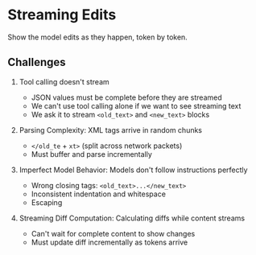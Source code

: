 # Streaming Edits

Show the model edits as they happen, token by token.

## Challenges

1. Tool calling doesn't stream
   - JSON values must be complete before they are streamed
   - We can't use tool calling alone if we want to see streaming text
   - We ask it to stream `<old_text>` and `<new_text>` blocks

2. Parsing Complexity: XML tags arrive in random chunks
   - `</old_te` + `xt>` (split across network packets)
   - Must buffer and parse incrementally

3. Imperfect Model Behavior: Models don't follow instructions perfectly
   - Wrong closing tags: `<old_text>...</new_text>`
   - Inconsistent indentation and whitespace
   - Escaping

4. Streaming Diff Computation: Calculating diffs while content streams
   - Can't wait for complete content to show changes
   - Must update diff incrementally as tokens arrive
